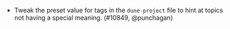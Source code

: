 - Tweak the preset value for tags in the `dune-project` file to hint at topics
  not having a special meaning. (#10849, @punchagan)
